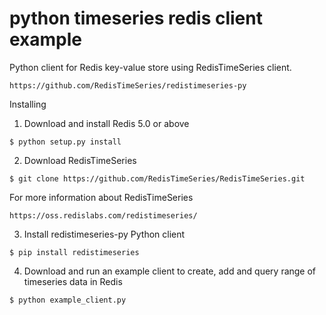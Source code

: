 # python timeseries redis client example

  Python client for Redis key-value store using RedisTimeSeries client.

    https://github.com/RedisTimeSeries/redistimeseries-py

  Installing

  1. Download and install Redis 5.0 or above

    $ python setup.py install

  2. Download RedisTimeSeries

    $ git clone https://github.com/RedisTimeSeries/RedisTimeSeries.git

  For more information about RedisTimeSeries
 
    https://oss.redislabs.com/redistimeseries/

  3. Install redistimeseries-py Python client

    $ pip install redistimeseries

  4. Download and run an example client to create, add and query range of timeseries data in Redis

    $ python example_client.py
